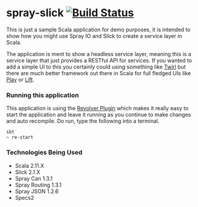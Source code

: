 spray-slick [![Build Status](https://travis-ci.org/lenzenc/spray-slick.svg?branch=ISSUE-1)](https://travis-ci.org/lenzenc/spray-slick)
===========

This is just a sample Scala application for demo purposes, it is intended to show how you might use Spray IO and Slick to create a service layer in Scala.

The application is ment to show a headless service layer, meaning this is a service layer that just provides a RESTful API for services.  If you wanted to 
add a simple UI to this you certainly could using something like [Twirl](https://github.com/spray/twirl) but there are much better framework out there in Scala for 
full fledged UIs like [Play](http://www.playframework.com/) or [Lift](http://liftweb.net/).

### Running this application
This application is using the [Revolver Plugin](https://github.com/spray/sbt-revolver) which makes it really easy to start the application and leave it running as you 
continue to make changes and auto recompile.  Do run, type the following into a terminal.

    sbt
    ~ re-start
    
### Technologies Being Used
* Scala 2.11.X
* Slick 2.1.X
* Spray Can 1.3.1
* Spray Routing 1.3.1
* Spray JSON 1.2.6
* Specs2